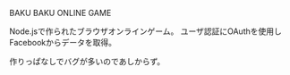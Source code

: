 BAKU BAKU ONLINE GAME

Node.jsで作られたブラウザオンラインゲーム。
ユーザ認証にOAuthを使用しFacebookからデータを取得。

作りっぱなしでバグが多いのであしからず。

